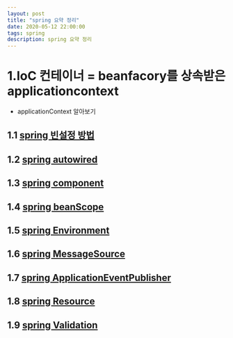 ```yaml
---
layout: post
title: "spring 요약 정리"
date: 2020-05-12 22:00:00
tags: spring
description: spring 요약 정리
---
```



# 1.IoC 컨테이너  = beanfacory를 상속받은 applicationcontext
- applicationContext 알아보기
## 1.1 [spring 빈설정 방법](/2020/05/spring-bean-setting/)
## 1.2 [spring autowired](/2020/05/spring-Autowired/)
## 1.3 [spring component](/2020/05/spring-Component/)
## 1.4 [spring beanScope](/2020/05/spring-beanScope/)
## 1.5 [spring Environment](/2020/05/spring-Environment/)
## 1.6 [spring MessageSource](/2020/05/spring-MessageSource)
## 1.7 [spring ApplicationEventPublisher](/2020/05/spring-ApplicationEventPublisher)
## 1.8 [spring Resource](/2020/05/spring-Resource)
## 1.9 [spring Validation](/2020/06/spring-Validation)